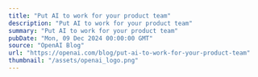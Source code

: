 ```yaml
---
title: "Put AI to work for your product team"
description: "Put AI to work for your product team"
summary: "Put AI to work for your product team"
pubDate: "Mon, 09 Dec 2024 00:00:00 GMT"
source: "OpenAI Blog"
url: "https://openai.com/blog/put-ai-to-work-for-your-product-team"
thumbnail: "/assets/openai_logo.png"
---
```


